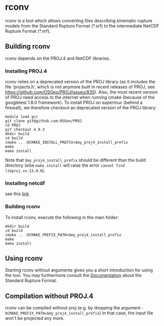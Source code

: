 # rconv
rconv is a tool which allows converting files describing kinematic rupture models from the Standard Rupture Format (\*.srf) to the intermediate NetCDF Rupture Format (\*.nrf).

## Building rconv

rconv depends on the PROJ.4 and NetCDF libraries.

### Installing PROJ.4

rconv relies on a deprecated version of the PROJ library (as it includes the file 'projects.h', which is not anymore built in recent releases of PROJ, see https://github.com/OSGeo/PROJ/issues/835). Also, the most recent version of PROJ need access to the internet when running cmake (because of the googletest 1.8.0 framework). To install PROJ on supermuc (behind a firewall), we therefore checkout an deprecated version of the PROJ library:

```
module load gcc
git clone git@github.com:OSGeo/PROJ
cd PROJ
git checkout 4.9.3
mkdir build
cd build
cmake .. -DCMAKE_INSTALL_PREFIX=$my_proj4_install_prefix
make 
make install
```
Note that `$my_proj4_install_prefix` should be different than the build directory (else `make install` will raise the error `cannot find libproj.so.12.0.0`).

### Installing netcdf

see this [link](https://seissol.readthedocs.io/en/latest/compilation.html#installing-netcdf)

### Building rconv

To install rconv, execute the following in the main folder:

```
mkdir build
cd build
cmake .. -DCMAKE_PREFIX_PATH=$my_proj4_install_prefix
make 
make install
```

## Using rconv

Starting rconv without arguments gives you a short introduction for using the tool. You may furthermore consult the [Documentation](https://seissol.readthedocs.io/en/latest/standard-rupture-format.html) about the Standard Rupture Format.

## Compilation without PROJ.4

rconv can be compiled without proj (e.g. by dropping the argument `-DCMAKE_PREFIX_PATH=$my_proj4_install_prefix`)
In that case, the input file won't be projected any more.
